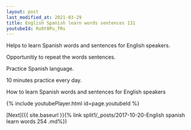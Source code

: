 ```yaml
---
layout: post
last_modified_at: 2021-03-29
title: English Spanish learn words sentences 131 
youtubeId: Ru9t0Pu_TRs
---
```

 
 
Helps to learn Spanish words and sentences for English speakers.

Opportunitiy to repeat the words sentences. 

Practice Spanish language. 
 
10 minutes practice every day. 
 
How to learn Spanish words and sentences for English speakers 
 
{% include youtubePlayer.html id=page.youtubeId %}
 
 
[Next]({{ site.baseurl }}{% link  split1/_posts/2017-10-20-English spanish learn words 254 .md%})
 

